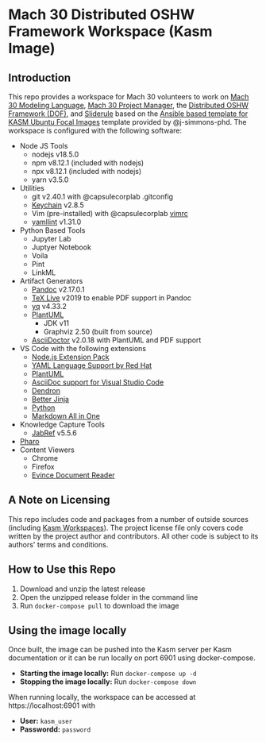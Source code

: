 # Mach 30 Distributed OSHW Framework Workspace (Kasm Image)

## Introduction

This repo provides a workspace for Mach 30 volunteers to work on [Mach 30 Modeling Language](https://github.com/Mach30/m30ml), [Mach 30 Project Manager](https://github.com/Mach30/m30mlTools), the [Distributed OSHW Framework (DOF)](https://github.com/Mach30/dof), and [Sliderule](https://github.com/Mach30/sliderule) based on the [Ansible based template for KASM Ubuntu Focal Images](https://github.com/j-simmons-phd/kasm-core-focal-template) template provided by @j-simmons-phd.  The workspace is configured with the following software:

- Node JS Tools
    - nodejs v18.5.0
    - npm v8.12.1 (included with nodejs)
    - npx v8.12.1 (included with nodejs)
    - yarn v3.5.0
- Utilities
    - git v2.40.1 with @capsulecorplab .gitconfig
    - [Keychain](https://www.funtoo.org/Keychain) v2.8.5
    - Vim (pre-installed) with @capsulecorplab [vimrc](https://gist.github.com/capsulecorplab/495058e7a57ed8adaed3c40c80d09739#file-vimrc)
    - [yamllint](https://github.com/adrienverge/yamllint) v1.31.0
- Python Based Tools
    - Jupyter Lab
    - Juptyer Notebook
    - Voila
    - Pint
    - LinkML    
- Artifact Generators
    - [Pandoc](https://pandoc.org/) v2.17.0.1
    - [TeX Live](https://www.tug.org/texlive/) v2019 to enable PDF support in Pandoc
    - [yq](https://mikefarah.gitbook.io/yq/) v4.33.2
    - [PlantUML](https://plantuml.com/)
        - JDK v11
        - Graphviz 2.50 (built from source)
    - [AsciiDoctor](https://asciidoctor.org/) v2.0.18 with PlantUML and PDF support
- VS Code with the following extensions
    - [Node.js Extension Pack](https://marketplace.visualstudio.com/items?itemName=waderyan.nodejs-extension-pack)
    - [YAML Language Support by Red Hat](https://marketplace.visualstudio.com/items?itemName=redhat.vscode-yaml)
    - [PlantUML](https://marketplace.visualstudio.com/items?itemName=jebbs.plantuml)
    - [AsciiDoc support for Visual Studio Code](https://marketplace.visualstudio.com/items?itemName=asciidoctor.asciidoctor-vscode)
    - [Dendron](https://marketplace.visualstudio.com/items?itemName=dendron.dendron)
    - [Better Jinja](https://marketplace.visualstudio.com/items?itemName=samuelcolvin.jinjahtml)
    - [Python](https://marketplace.visualstudio.com/items?itemName=ms-python.python)
    - [Markdown All in One](https://marketplace.visualstudio.com/items?itemName=yzhang.markdown-all-in-one)
- Knowledge Capture Tools
  - [JabRef](https://www.jabref.org/) v5.5.6
- [Pharo](https://pharo.org/)
- Content Viewers
    - Chrome
    - Firefox
    - [Evince Document Reader](https://wiki.gnome.org/Apps/Evince)

## A Note on Licensing

This repo includes code and packages from a number of outside sources (including [Kasm Workspaces](https://www.kasmweb.com/)).  The project license file only covers code written by the project author and contributors.  All other code is subject to its authors' terms and conditions.

## How to Use this Repo

1. Download and unzip the latest release
1. Open the unzipped release folder in the command line 
1. Run `docker-compose pull` to download the image

## Using the image locally

Once built, the image can be pushed into the Kasm server per Kasm documentation or it can be run locally on port 6901 using docker-compose.

- **Starting the image locally:** Run `docker-compose up -d`
- **Stopping the image locally:** Run `docker-compose down`

When running locally, the workspace can be accessed at https://localhost:6901 with
- **User:** `kasm_user`
- **Passwordd:** `password`
